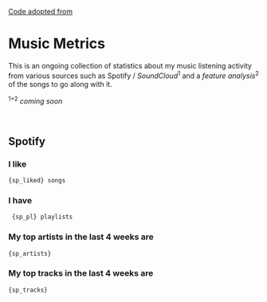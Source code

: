 [Code adopted from](https://github.com/gargakshit/gargakshit)

# Music Metrics

This is an ongoing collection of statistics about my music listening activity from various sources such as Spotify / *SoundCloud*<sup>1</sup> and a *feature analysis*<sup>2</sup> of the songs to go along with it.

<sup>1+2</sup> *coming soon*

<br>

## Spotify

### I like 

    {sp_liked} songs
    
### I have

     {sp_pl} playlists

### My top artists in the last 4 weeks are

    {sp_artists}

### My top tracks in the last 4 weeks are 

    {sp_tracks}